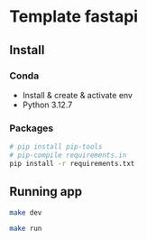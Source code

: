 # Template fastapi

## Install
### Conda
- Install & create & activate env
- Python 3.12.7
### Packages
```sh
# pip install pip-tools
# pip-compile requirements.in
pip install -r requirements.txt
```

## Running app
```sh
make dev

make run
```
